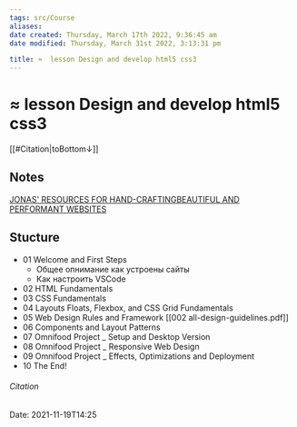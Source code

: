 ```yaml
---
tags: src/Course
aliases: 
date created: Thursday, March 17th 2022, 9:36:45 am
date modified: Thursday, March 31st 2022, 3:13:31 pm

title: ≈  lesson Design and develop html5 css3
---
```


# ≈  lesson Design and develop html5 css3

[[#Citation|toBottom↓]]

## Notes

[JONAS' RESOURCES FOR HAND-CRAFTINGBEAUTIFUL AND PERFORMANT WEBSITES](http://codingheroes.io/resources/)

## Stucture

- 01 Welcome and First Steps
	- Общее опнимание как устроены сайты
	- Как настроить VSCode
- 02 HTML Fundamentals
- 03 CSS Fundamentals
- 04 Layouts Floats, Flexbox, and CSS Grid Fundamentals
- 05 Web Design Rules and Framework [[002 all-design-guidelines.pdf]]
- 06 Components and Layout Patterns
- 07 Omnifood Project _ Setup and Desktop Version
- 08 Omnifood Project _ Responsive Web Design
- 09 Omnifood Project _ Effects, Optimizations and Deployment
- 10 The End!

###### Citation

Date: 2021-11-19T14:25
